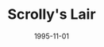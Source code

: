 ---
mission_id: scrolly
editorsChoice:
title: "Scrolly's Lair"
authors: 
    - "Gavin Parker"
date: 1995-11-01
filename: "scrolly.zip"
description: "Locate the Death Star plans and kill General Mohc."
cover:
levelReplaced: SECBASE
difficulty: no
bm:	yes
fme: no
wax: no
three_do: no
voc: no
gmd: no
vue: no
lfd: no
base: "New level from scratch" 
editors: "DFUSE 1.0"

---